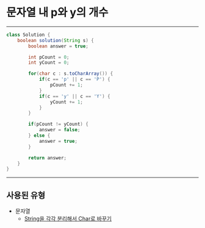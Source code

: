 # **문자열 내 p와 y의 개수**

***

```java
class Solution {
    boolean solution(String s) {
        boolean answer = true;

        int pCount = 0;
        int yCount = 0;

        for(char c : s.toCharArray()) {
            if(c == 'p' || c == 'P') {
                pCount += 1;
            }
            if(c == 'y' || c == 'Y') {
                yCount += 1;
            }
        }

        if(pCount != yCount) {
            answer = false;
        } else {
            answer = true;
        }

        return answer;
    }
}
```

***

## 사용된 유형
* 문자열
  * [String을 각각 분리해서 Char로 바꾸기](https://github.com/abhidhamma-java/TIL/blob/main/algorithm/유형/문자열/String을_각각_분리해서_Char로_바꾸기.md)
